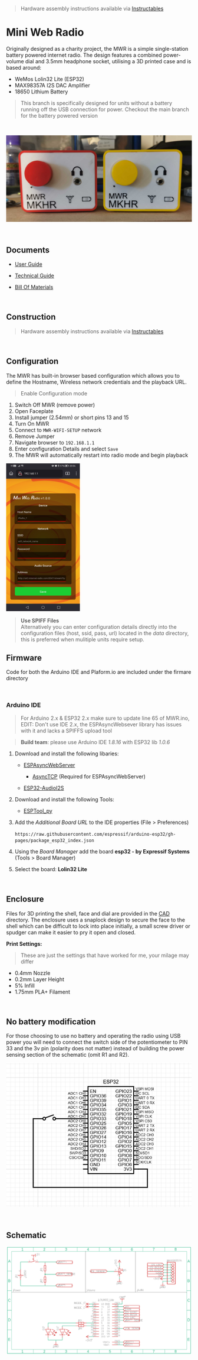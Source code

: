 > Hardware assembly instructions available via [Instructables](https://www.instructables.com/Mini-Web-Radio-ESP32)


# Mini Web Radio

Originally designed as a charity project, the MWR is a simple single-station battery powered internet radio. The design features a combined power-volume dial and 3.5mm headphone socket, utilising a 3D printed case and is based around:

* WeMos Lolin32 Lite (ESP32)
* MAX98357A I2S DAC Amplifier
* 18650 Lithium Battery

> This branch is specifically designed for units without a battery running off the USB connection for power. Checkout the main branch for the battery powered version


</br>

![Picture](_github/images/mwr_mkhr.png)

</br>
  
## Documents

* [User Guide](Documentation/MWR_User_Guide.pdf)

* [Technical Guide](Documentation/MWR_Technical_Guide.pdf)

* [Bill Of Materials](Documentation/BOM.pdf)

</br>

## Construction

> Hardware assembly instructions available via [Instructables](https://www.instructables.com/Mini-Web-Radio-ESP32)

</br>

## Configuration

The MWR has built-in browser based configuration which allows you to define the Hostname, Wireless network credentials and the playback URL.

> Enable Configuration mode

1. Switch Off MWR (remove power)
2. Open Faceplate 
3. Install jumper (2.54mm) or short pins 13 and 15
4. Turn On MWR
5. Connect to `MWR-WIFI-SETUP` network
6. Remove Jumper
6. Navigate browser to `192.168.1.1`
7. Enter configuration Details and select `Save`
8. The MWR will automatically restart into radio mode and begin playback

<img src="_github/images/config_screenshot.jpg" height="400" width="200">

</br>

> **Use SPIFF Files** </br> Alternatively you can enter configuration details directly into the configuration files (host, ssid, pass, url) located in the _data_ directory, this is preferred when mulitiple units require setup. 

## Firmware

Code for both the Arduino IDE and Plaform.io are included under the firmare directory

</br>

### Arduino IDE

> For Arduino 2.x & ESP32 2.x make sure to update line 65 of MWR.ino, EDIT: Don't use IDE 2.x, the ESPAsyncWebsever library has issues with it and lacks a SPIFFS upload tool

> **Build team**: please use Arduino IDE _1.8.16_ with ESP32 lib _1.0.6_

1. Download and install the following libaries:

    * [ESPAsyncWebServer](https://github.com/me-no-dev/ESPAsyncWebServer)

        * [AsyncTCP](https://github.com/me-no-dev/AsyncTCP) (Required for ESPAsyncWebServer)

    * [ESP32-AudioI2S](https://github.com/schreibfaul1/ESP32-audioI2S)

2. Download and install the following Tools:

    * [ESPTool_py](https://github.com/me-no-dev/arduino-esp32fs-plugin/releases/)

3. Add the _Additional Board URL_ to the IDE properties (File > Preferences)

    ```https://raw.githubusercontent.com/espressif/arduino-esp32/gh-pages/package_esp32_index.json```

4. Using the _Board Manager_ add the board **esp32 - by Expressif Systems** (Tools > Board Manager)

5. Select the board: **Lolin32 Lite**

</br>

## Enclosure

Files for 3D printing the shell, face and dial are provided in the [CAD](CAD) directory. The enclosure uses a snaplock design to secure the face to the shell which can be difficult to lock into place initially, a small screw driver or spudger can make it easier to pry it open and closed.

**Print Settings:**

> These are just the settings that have worked for me, your milage may differ

* 0.4mm Nozzle
* 0.2mm Layer Height
* 5% Infill
* 1.75mm PLA+ Filament

</br>

## No battery modification

For those choosing to use no battery and operating the radio using USB power you will need to connect the switch side of the potentiometer to PIN 33 and the 3v pin (polarity does not matter) instead of building the power sensing section of the schematic (omit R1 and R2).

![No Battery Mod](_github/images/nobattery.png)

</br>

## Schematic

![Schematic Preview](_github/images/schematic_v2.webp)

